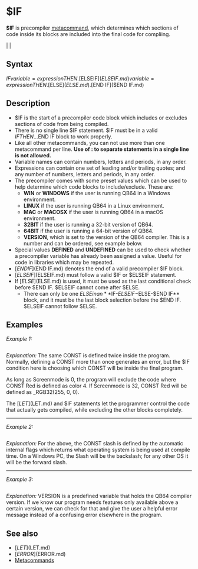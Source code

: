 # $IF

**$IF** is precompiler [metacommand](metacommand.md), which determines which sections of code inside its blocks are included into the final code for compliing.

  

|  |

## Syntax

$IF variable = expression THEN
.
[$ELSEIF]($ELSEIF.md) variable = expression THEN
.
[$ELSE]($ELSE.md)
.
[$END IF]($END IF.md)
  

## Description

* $IF is the start of a precompiler code block which includes or excludes sections of code from being compiled.
* There is no single line $IF statement. $IF must be in a valid $IF THEN...$END IF block to work properly.
* Like all other metacommands, you can not use more than one metacommand per line. **Use of : to separate statements in a single line is not allowed.**
* Variable names can contain numbers, letters and periods, in any order.
* Expressions can contain one set of leading and/or trailing quotes; and any number of numbers, letters and periods, in any order.
* The precompiler comes with some preset values which can be used to help determine which code blocks to include/exclude. These are:
	+ **WIN** or **WINDOWS** if the user is running QB64 in a Windows environment.
	+ **LINUX** if the user is running QB64 in a Linux environment.
	+ **MAC** or **MACOSX** if the user is running QB64 in a macOS environment.
	+ **32BIT** if the user is running a 32-bit version of QB64.
	+ **64BIT** if the user is running a 64-bit version of QB64.
	+ **VERSION**, which is set to the version of the QB64 compiler. This is a number and can be ordered, see example below.
* Special values **DEFINED** and **UNDEFINED** can be used to check whether a precompiler variable has already been assigned a value. Useful for code in libraries which may be repeated.
* [$END IF]($END IF.md) denotes the end of a valid precompiler $IF block.
* [$ELSEIF]($ELSEIF.md) must follow a valid $IF or $ELSEIF statement.
* If [$ELSE]($ELSE.md) is used, it must be used as the last conditional check before $END IF. $ELSEIF cannot come after $ELSE.
	+ There can only be one $ELSE in an **$IF-$ELSEIF-$ELSE-$END IF** block, and it must be the last block selection before the $END IF. $ELSEIF cannot follow $ELSE.

  

## Examples

*Example 1:*

``` [$LET]($LET.md) SCREENMODE = 32 $IF SCREENMODE = 0 [THEN](THEN.md)     [CONST](CONST.md) Red = 4 [$ELSEIF]($ELSEIF.md) SCREENMODE = 32 [THEN](THEN.md)     [CONST](CONST.md) Red = [_RGB32](_RGB32.md)(255, 0, 0) [$END IF]($END IF.md)   [COLOR](COLOR.md) Red [PRINT](PRINT.md) "Hello World"  
```

*Explanation:* The same CONST is defined twice inside the program. Normally, defining a CONST more than once generates an error, but the $IF condition here is choosing which CONST will be inside the final program.

As long as Screenmode is 0, the program will exclude the code where CONST Red is defined as color 4. If Screenmode is 32, CONST Red will be defined as _RGB32(255, 0, 0).

The [$LET]($LET.md) and $IF statements let the programmer control the code that actually gets compiled, while excluding the other blocks completely.

  

---

*Example 2:*

``` $IF WIN [THEN](THEN.md)     [CONST](CONST.md) Slash = "\" [$ELSE]($ELSE.md)     [CONST](CONST.md) Slash = "/" [$END IF]($END IF.md)   [PRINT](PRINT.md) "The proper slash for your operating system is "; Slash  
```

*Explanation:* For the above, the CONST slash is defined by the automatic internal flags which returns what operating system is being used at compile time. On a Windows PC, the Slash will be the backslash; for any other OS it will be the forward slash.

  

---

*Example 3:*

``` $IF VERSION < 1.5 [THEN](THEN.md)     [$ERROR]($ERROR.md) Requires QB64 version 1.5 or greater [$END IF]($END IF.md)   
```

*Explanation:* VERSION is a predefined variable that holds the QB64 compiler version. If we know our program needs features only available above a certain version, we can check for that and give the user a helpful error message instead of a confusing error elsewhere in the program.

  

## See also

* [$LET]($LET.md)
* [$ERROR]($ERROR.md)
* [Metacommands](Metacommands.md)

  
